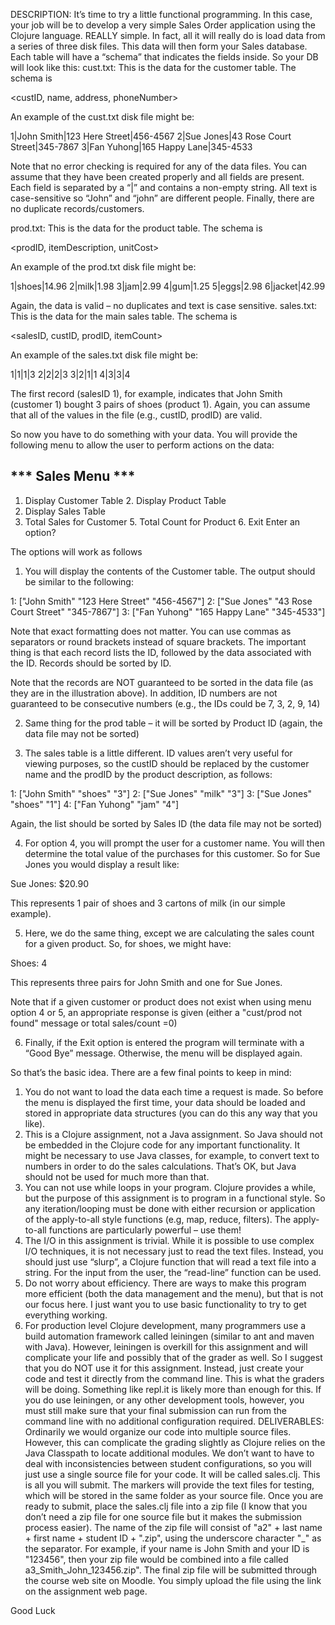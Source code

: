 
DESCRIPTION: It’s time to try a little functional programming. In this case, your job will be to develop a very simple Sales Order application using the Clojure language. REALLY simple. In fact, all it will really do is load data from a series of three disk files. This data will then form your Sales database. Each table will have a “schema” that indicates the fields inside. So your DB will look like this:
cust.txt: This is the data for the customer table. The schema is 

<custID, name, address, phoneNumber>

An example of the cust.txt disk file might be:

1|John Smith|123 Here Street|456-4567 
2|Sue Jones|43 Rose Court Street|345-7867 
3|Fan Yuhong|165 Happy Lane|345-4533

Note that no error checking is required for any of the data files. You can assume that they have been created properly and all fields are present. Each field is separated by a “|” and contains a non-empty string. All text is case-sensitive so “John” and “john” are different people. Finally, there are no duplicate records/customers.

prod.txt: This is the data for the product table. The schema is

<prodID, itemDescription, unitCost>

An example of the prod.txt disk file might be:

1|shoes|14.96 
2|milk|1.98 
3|jam|2.99 
4|gum|1.25 
5|eggs|2.98 
6|jacket|42.99

Again, the data is valid – no duplicates and text is case sensitive. 
sales.txt: This is the data for the main sales table. The schema is 

<salesID, custID, prodID, itemCount>

An example of the sales.txt disk file might be:

1|1|1|3
2|2|2|3
3|2|1|1
4|3|3|4

The first record (salesID 1), for example, indicates that John Smith (customer 1) bought 3 pairs of shoes (product 1). Again, you can assume that all of the values in the file (e.g., custID, prodID) are valid.

So now you have to do something with your data. You will provide the following menu to allow the user to perform actions on the data:

*** Sales Menu *** 
------------------
1. Display Customer Table 2. Display Product Table
3. Display Sales Table
4. Total Sales for Customer 5. Total Count for Product 6. Exit
Enter an option?

The options will work as follows

1. You will display the contents of the Customer table. The output should be similar to the following:

1: ["John Smith" "123 Here Street" "456-4567"]
2: ["Sue Jones" "43 Rose Court Street" "345-7867"] 
3: ["Fan Yuhong" "165 Happy Lane" "345-4533"]

Note that exact formatting does not matter. You can use commas as separators or round brackets instead of square brackets. The important thing is that each record lists the ID, followed by the data associated with the ID. Records should be sorted by ID.

Note that the records are NOT guaranteed to be sorted in the data file (as they are in the illustration above). In addition, ID numbers are not guaranteed to be consecutive numbers (e.g., the IDs could be 7, 3, 2, 9, 14)

2. Same thing for the prod table – it will be sorted by Product ID (again, the data file may not be sorted)

3. The sales table is a little different. ID values aren’t very useful for viewing purposes, so the custID should be replaced by the customer name and the prodID by the product description, as follows:

1: ["John Smith" "shoes" "3"] 
2: ["Sue Jones" "milk" "3"]
3: ["Sue Jones" "shoes" "1"] 
4: ["Fan Yuhong" "jam" "4"]

Again, the list should be sorted by Sales ID (the data file may not be sorted)

4. For option 4, you will prompt the user for a customer name. You will then determine the total value of the purchases for this customer. So for Sue Jones you would display a result like:

Sue Jones: $20.90

This represents 1 pair of shoes and 3 cartons of milk (in our simple example).

5. Here, we do the same thing, except we are calculating the sales count for a given product. So, for shoes, we might have:

Shoes: 4

This represents three pairs for John Smith and one for Sue Jones.

Note that if a given customer or product does not exist when using menu option 4 or 5, an appropriate response is given (either a "cust/prod not found" message or total sales/count =0)

6. Finally, if the Exit option is entered the program will terminate with a “Good Bye” message. Otherwise, the menu will be displayed again.

So that’s the basic idea. There are a few final points to keep in mind:

1. You do not want to load the data each time a request is made. So before the menu is displayed the first time, your data should be loaded and stored in appropriate data structures (you can do this any way that you like).
2. This is a Clojure assignment, not a Java assignment. So Java should not be embedded in the Clojure code for any important functionality. It might be necessary to use Java classes, for example, to convert text to numbers in order to do the sales calculations. That’s OK, but Java should not be used for much more than that.
3. You can not use while loops in your program. Clojure provides a while, but the purpose of this assignment is to program in a functional style. So any iteration/looping must be done with either recursion or application of the apply-to-all style functions (e.g, map, reduce, filters). The apply-to-all functions are particularly powerful – use them!
4. The I/O in this assignment is trivial. While it is possible to use complex I/O techniques, it is not necessary just to read the text files. Instead, you should just use “slurp”, a Clojure function that will read a text file into a string. For the input from the user, the “read-line” function can be used.
5. Do not worry about efficiency. There are ways to make this program more efficient (both the data management and the menu), but that is not our focus here. I just want you to use basic functionality to try to get everything working.
6. For production level Clojure development, many programmers use a build automation framework called leiningen (similar to ant and maven with Java). However, leiningen is overkill for this assignment and will complicate your life and possibly that of the grader as well. So I suggest that you do NOT use it for this assignment.
Instead, just create your code and test it directly from the command line. This is what the graders will be doing. Something like repl.it is likely more than enough for this. If you do use leiningen, or any other development tools, however, you must still make sure that your final submission can run from the command line with no additional configuration required.
DELIVERABLES: Ordinarily we would organize our code into multiple source files. However, this can complicate the grading slightly as Clojure relies on the Java Classpath to locate additional modules. We don’t want to have to deal with inconsistencies between student configurations, so you will just use a single source file for your code. It will be called sales.clj. This is all you will submit. The markers will provide the text files for testing, which will be stored in the same folder as your source file.
Once you are ready to submit, place the sales.clj file into a zip file (I know that you don’t need a zip file for one source file but it makes the submission process easier). The name of the zip file will consist of "a2" + last name + first name + student ID + ".zip", using the underscore character "_" as the separator. For example, if your name is John Smith and your ID is "123456", then your zip file would be combined into a file called a3_Smith_John_123456.zip". The final zip file will be submitted through the course web site on Moodle. You simply upload the file using the link on the assignment web page.

Good Luck
